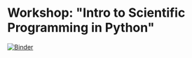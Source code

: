 # Workshop: "Intro to Scientific Programming in Python"

[![Binder](https://mybinder.org/badge_logo.svg)](https://mybinder.org/v2/gh/nickdelgrosso/cph_pythonworkshop2018/master)


